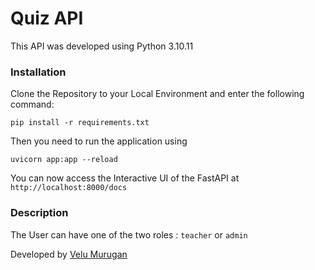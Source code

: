 # Quiz API
This API was developed using Python 3.10.11

### Installation

Clone the Repository to your Local Environment and enter the following command:

    pip install -r requirements.txt

Then you need to run the application using 

    uvicorn app:app --reload

You can now access the Interactive UI of the FastAPI at  ``` http://localhost:8000/docs```

### Description

The User can have one of the two roles : ```teacher``` or ```admin```
 

Developed by [Velu Murugan](https://github.com/velumuruganr)
